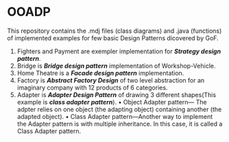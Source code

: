 # OOADP
This repository contains the .mdj files (class diagrams) and .java (functions) of implemented examples for few basic Design Patterns dicovered by GoF.
1) Fighters and Payment are exempler implementation for ***Strategy design pattern***.
2) Bridge is ***Bridge design pattern*** implementation of Workshop-Vehicle.
3) Home Theatre is a ***Facade design pattern*** implementation.
4) Factory is ***Abstract Factory Design*** of two level abstraction for an imaginary company with 12 products of 6 categories.
5) Adapter is ***Adapter Design Pattern*** of drawing 3 different shapes(This example is ***class adapter pattern***).
    • Object Adapter pattern— The adpter relies on one object (the adapting object) containing another (the adapted object).
    • Class Adapter pattern—Another way to implement the Adapter pattern is with multiple inheritance. In this case, it is 
    called a Class Adapter pattern.
